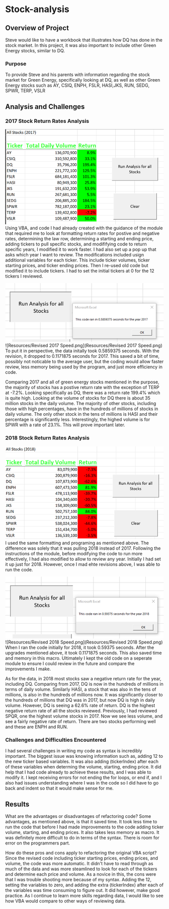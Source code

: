 # Stock-analysis

## Overview of Project
Steve would like to have a workbook that illustrates how DQ has done in the stock market. In this project, it was also important to include other Green Energy stocks, similar to DQ.
### Purpose
To provide Steve and his parents with information regarding the stock market for Green Energy, specifically looking at DQ, as well as other Green Energy stocks such as AY, CSIQ, ENPH, FSLR, HASI,JKS, RUN, SEDG, SPWR, TERP, VSLR

## Analysis and Challenges
### 2017 Stock Return Rates Analysis
![Resources/VBA_Challenge_2017.png](Resources/VBA_Challenge_2017.png) 
Using VBA, and code I had already created with the guidance of the module that required me to look at formatting return rates for postive and negative rates, determining the law row, determining a starting and ending price, adding tickers to pull specific stocks, and modififying code to return specific years, I modified it to work faster. I had also set up a pop up that asks which year I want to review. The modifications included usign additional variables for each ticker. This include ticker volumes, ticker starting prices, and ticker ending prices. Then I re-used old code but modified it to include tickers. I had to set the initial tickers at 0 for the 12 tickers I reviewed.

![Resources/Initial_2017_Speed.png](Resources/Initial_2017_Speed.png) ![Resources/Revised 2017 Speed.png](Resources/Revised 2017 Speed.png) 
To put it in perspective, the data initally took 0.5859375 seconds. With the revision, it dropped to 0.1171875 seconds for 2017. This saved a bit of time, possibly not noticable to the average user, but the coding would allow faster review, less memory being used by the program, and just more efficiency in code.

Comparing 2017 and all of green energy stocks mentioned in the purpose, the majority of stocks has a postive return rate with the exception of TERP at -7.2%.
Looking specifically as DQ, there was a return rate 199.4% which is quite high. Looking at the volume of stocks for DQ there is about 35 million stocks in the daily volume. The majority of other stocks, including those with high percentages, have in the hundreds of millions of stocks in daily volume. The only other stock in the tens of millions is HASI and their percentage is significantly less. Interestingly, the highed volume is for SPWR with a rate of 23.1%. This will prove important later.


### 2018 Stock Return Rates Analysis
![Resources/VBA_Challenge_2018.png](Resources/VBA_Challenge_2018.png)
I used the same formatting and programing as mentioned above. The difference was solely that it was pulling 2018 instead of 2017. Following the instructions of the module, before modifying the code to run more effectively, I had also modified to allow to review any year. Initially I had set it up just for 2018. However, once I mad ehte revisions above, I was able to run the code.

![Resources/Initial_2018_Speed.png](Resources/Initial_2018_Speed.png) ![Resources/Revised 2018 Speed.png](Resources/Revised 2018 Speed.png) 
When I ran the code initially for 2018, it took 0.59375 seconds. After the upgrades mentioned above, it took 0.1171875 seconds. This also saved time and memory in this macro. Ultimately I kept the old code on a seperate module to ensure I could review in the future and compare the improvements I make.

As for the data, in 2018 most stocks saw a negative return rate for the year, including DQ. Comparing from 2017,  DQ is now in the hundreds of millions in terms of daily volume. Similarly  HASI, a stock that was also in the tens of millions, is also in the hundreds of millions now. It was significantly closer to the hundreds of millions that DQ was in 2017, but now DQ is high in daily volume. However, DQ is seeing a 62.6% rate of return. DQ is the highest negative return rate of all the stocks reviewed. Previously, I had reviewed SPQR, one the highest volume stocks in 2017. Now we see less volume, and see a fairly negative rate of return. There are two stocks performing well and these are ENPH and RUN. 


### Challenges and Difficulties Encountered
I had several challenges in writing my code as syntax is incredibly important. The biggest issue was knowing information such as, adding 12 to the new ticker based variables. It was also adding (tickerIndex) after each of these variables when determing the volume, starting, ending price. It did help that I had code already to achieve these results, and I was able to modify it. I kept receiving errors for not ending the for loops, or end if, and I also had issues understanding where I was in the code so I did have to go back and indent so that it would make sense for me.

## Results
What are the advantages or disadvantages of refactoring code?
Some advantages, as mentioned above, is that it saved time. It took less time to run the code that before I had made improvements to the code adding ticker volume, starting, and ending prices. It also takes less memory as macro. It was definitely more difficult to do in terms of the syntax. There is room for error on the programmers part. 

How do these pros and cons apply to refactoring the original VBA script?
Since the revised code including ticker starting prices, ending prices, and volume, the code was more automatic. It didn't have to read through as much of the data and was more steamlined to look for each of the tickers and determine each price and volume. As a novice in this, the cons were that I was trouble shooting more because of my syntax. Adding the 12, setting the variables to zero, and adding the extra (tickerIndex) after each of the variables was time consuming to figure out. It did however, make good practice. As I continue to learn more skills regarding data, I would like to see how VBA would compare to other ways of reviewing data.